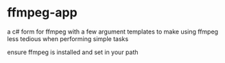 # ffmpeg-app

a c# form for ffmpeg with a few argument templates to make using ffmpeg less tedious when performing simple tasks

ensure ffmpeg is installed and set in your path
